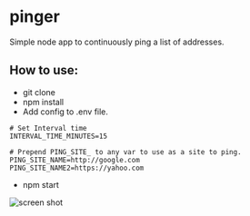 # pinger
Simple node app to continuously ping a list of addresses.

## How to use:

- git clone
- npm install
- Add config to .env file.
```
# Set Interval time
INTERVAL_TIME_MINUTES=15

# Prepend PING_SITE_ to any var to use as a site to ping.
PING_SITE_NAME=http://google.com
PING_SITE_NAME2=https://yahoo.com

```

- npm start


![screen shot](https://image.ibb.co/epnCX6/pinger.png "screen shot")
